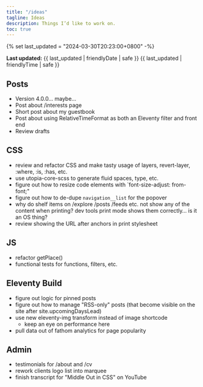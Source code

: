 ```yaml
---
title: "/ideas"
tagline: Ideas
description: Things I’d like to work on.
toc: true
---
```


{% set last_updated = "2024-03-30T20:23:00+0800" -%}
<p><strong>Last updated:</strong> <time datetime="{{ last_updated | rfc3339Date }}">{{ last_updated | friendlyDate | safe }} {{ last_updated | friendlyTime | safe }}</time></p>

## Posts

- Version 4.0.0… maybe…
- Post about /interests page
- Short post about my guestbook
- Post about using RelativeTimeFormat as both an Eleventy filter and front end
- Review drafts

## CSS

- review and refactor CSS and make tasty usage of layers, revert-layer, :where, :is, :has, etc.
- use utopia-core-scss to generate fluid spaces, type, etc.
- figure out how to resize code elements with `font-size-adjust: from-font;"
- figure out how to de-dupe `navigation__list` for the popover
- why do shelf items on /explore /posts /feeds etc. not show any of the content when printing? dev tools print mode shows them correctly… is it an OS thing?
- review showing the URL after anchors in print stylesheet

## JS

- refactor getPlace()
- functional tests for functions, filters, etc.

## Eleventy Build

- figure out logic for pinned posts
- figure out how to manage "RSS-only" posts (that become visible on the site after site.upcomingDaysLead)
- use new eleventy-img transform instead of image shortcode
    - keep an eye on performance here
- pull data out of fathom analytics for page popularity

## Admin

- testimonials for /about and /cv
- rework clients logo list into marquee
- finish transcript for "Middle Out in CSS" on YouTube
